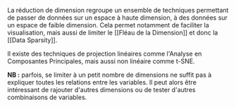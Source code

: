 

La réduction de dimension regroupe un ensemble de techniques permettant de passer de données sur un espace à haute dimension, à des données sur un espace de faible dimension. Cela permet notamment de faciliter la visualisation, mais aussi de limiter le [[Fléau de la Dimension]] et donc la [[Data Sparsity]].

Il existe des techniques de projection linéaires comme l'Analyse en Composantes Principales, mais aussi non linéaire comme t-SNE.

**NB :** parfois, se limiter à un petit nombre de dimensions ne suffit pas à expliquer toutes les relations entre les variables. Il peut alors être intéressant de rajouter d'autres dimensions ou de tester d'autres combinaisons de variables.